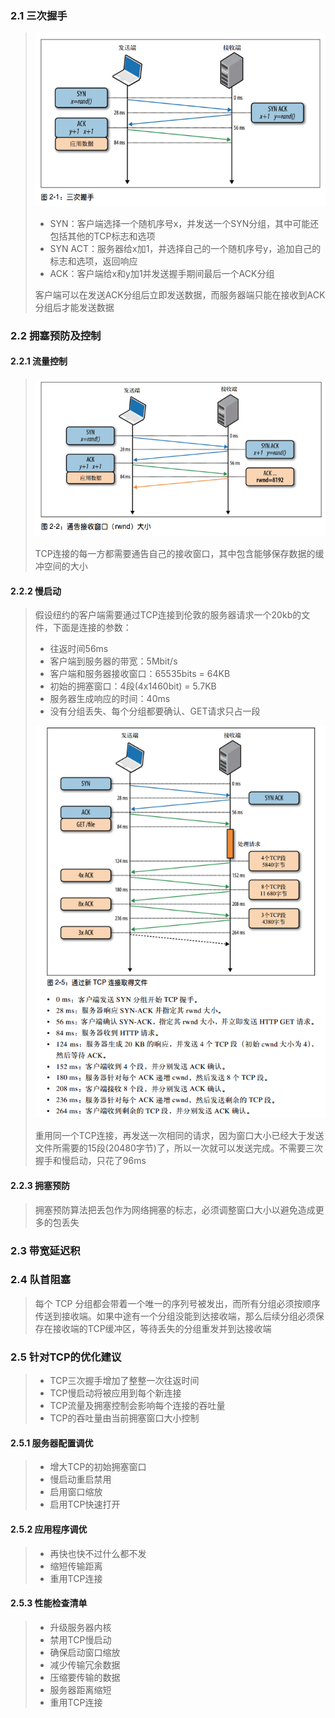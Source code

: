 ### 2.1 三次握手
> ![image](https://raw.githubusercontent.com/weikano/NoteResources/master/WEB-Guide/1.png)
> - SYN：客户端选择一个随机序号x，并发送一个SYN分组，其中可能还包括其他的TCP标志和选项
> - SYN ACT：服务器给x加1，并选择自己的一个随机序号y，追加自己的标志和选项，返回响应
> - ACK：客户端给x和y加1并发送握手期间最后一个ACK分组
> 
> 客户端可以在发送ACK分组后立即发送数据，而服务器端只能在接收到ACK分组后才能发送数据

### 2.2 拥塞预防及控制
#### 2.2.1 流量控制
> ![image](https://raw.githubusercontent.com/weikano/NoteResources/master/WEB-Guide/2.png)
> 
> TCP连接的每一方都需要通告自己的接收窗口，其中包含能够保存数据的缓冲空间的大小

#### 2.2.2 慢启动
> 假设纽约的客户端需要通过TCP连接到伦敦的服务器请求一个20kb的文件，下面是连接的参数：
> - 往返时间56ms
> - 客户端到服务器的带宽：5Mbit/s
> - 客户端和服务器接收窗口：65535bits = 64KB
> - 初始的拥塞窗口：4段(4x1460bit) = 5.7KB
> - 服务器生成响应的时间：40ms
> - 没有分组丢失、每个分组都要确认、GET请求只占一段
>
> ![image](https://raw.githubusercontent.com/weikano/NoteResources/master/WEB-Guide/3.png)
>
> 重用同一个TCP连接，再发送一次相同的请求，因为窗口大小已经大于发送文件所需要的15段(20480字节)了，所以一次就可以发送完成。不需要三次握手和慢启动，只花了96ms

#### 2.2.3 拥塞预防
> 拥塞预防算法把丢包作为网络拥塞的标志，必须调整窗口大小以避免造成更多的包丢失

### 2.3 带宽延迟积
### 2.4 队首阻塞
> 每个 TCP 分组都会带着一个唯一的序列号被发出，而所有分组必须按顺序传送到接收端。如果中途有一个分组没能到达接收端，那么后续分组必须保存在接收端的TCP缓冲区，等待丢失的分组重发并到达接收端

### 2.5 针对TCP的优化建议
> - TCP三次握手增加了整整一次往返时间
> - TCP慢启动将被应用到每个新连接
> - TCP流量及拥塞控制会影响每个连接的吞吐量
> - TCP的吞吐量由当前拥塞窗口大小控制

#### 2.5.1 服务器配置调优
> - 增大TCP的初始拥塞窗口
> - 慢启动重启禁用
> - 启用窗口缩放
> - 启用TCP快速打开

#### 2.5.2 应用程序调优
> - 再快也快不过什么都不发
> - 缩短传输距离
> - 重用TCP连接

#### 2.5.3 性能检查清单
> - 升级服务器内核
> - 禁用TCP慢启动
> - 确保启动窗口缩放
> - 减少传输冗余数据
> - 压缩要传输的数据
> - 服务器距离缩短
> - 重用TCP连接
